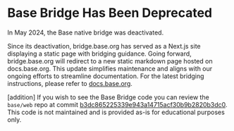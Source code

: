 # Base Bridge Has Been Deprecated

In May 2024, the Base native bridge was deactivated.

Since its deactivation, bridge.base.org has served as a Next.js site displaying
a static page with bridging guidance. Going forward, bridge.base.org will redirect
to a new static markdown page hosted on docs.base.org. This update simplifies
maintenance and aligns with our ongoing efforts to streamline documentation.
For the latest bridging instructions, please refer to [docs.base.org](https://docs.base.org/chain/bridges-mainnet).

[addition] If you wish to see the Base Bridge code you can review the `base/web`
repo at commit [b3dc865225339e943a14715acf30b9b2820b3dc0](https://github.com/base/web/tree/b3dc865225339e943a14715acf30b9b2820b3dc0/apps/bridge).
This code is not maintained and is provided as-is for educational purposes only.
